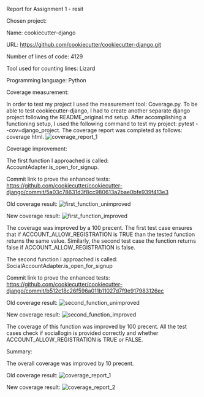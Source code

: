 Report for Assignment 1 - resit

Chosen project:

Name: cookiecutter-django

URL: https://github.com/cookiecutter/cookiecutter-django.git

Number of lines of code: 4129

Tool used for counting lines: Lizard

Programming language: Python

Coverage measurement:

In order to test my project I used the measurement tool: Coverage.py. To be able to test cookiecutter-django, I had to create another separate django project following the README_original.md setup. After accomplishing a functioning setup, I used the following command to test my project: pytest --cov=django_project.
The coverage report was completed as follows: coverage html.
![coverage_report_1](https://github.com/ionm28/Assignment1/assets/113595239/34ebc163-ac37-41f0-9c48-a528ac3d8971)

Coverage improvement:

The first function I approached is called: 	AccountAdapter.is_open_for_signup.

Commit link to prove the enhanced tests: https://github.com/cookiecutter/cookiecutter-django/commit/5a03c78631d3f8cc980613a2bae0bfe939f413e3

Old coverage result: ![first_function_unimproved](https://github.com/ionm28/Assignment1/assets/113595239/ce3caddf-a715-46f0-a4a5-1a27c760a4a9)

New coverage result: ![first_function_improved](https://github.com/ionm28/Assignment1/assets/113595239/4bae58bb-bcfe-4c6c-8042-abe58aea4557)

The coverage was improved by a 100 precent. The first test case ensures that if ACCOUNT_ALLOW_REGISTRATION is TRUE than the tested function returns the same value. Similarly, the second test case the function returns false if ACCOUNT_ALLOW_REGISTRATION is false.

The second function I approached is called: SocialAccountAdapter.is_open_for_signup

Commit link to prove the enhanced tests: https://github.com/cookiecutter/cookiecutter-django/commit/b512c18c26f596a011b11027d7f9e917983126ec

Old coverage result: ![second_function_unimproved](https://github.com/ionm28/Assignment1/assets/113595239/38bfe228-5d2f-4396-bf97-23098eee2948)

New coverage result: ![second_function_improved](https://github.com/ionm28/Assignment1/assets/113595239/487b20f6-166c-4ae5-a3ad-69b299cd23a4)

The coverage of this function was improved by 100 precent. All the test cases check if sociallogin is provided correctly and whether ACCOUNT_ALLOW_REGISTRATION is TRUE or FALSE.

Summary:

The overall coverage was improved by 10 precent.

Old coverage result: ![coverage_report_1](https://github.com/ionm28/Assignment1/assets/113595239/34ebc163-ac37-41f0-9c48-a528ac3d8971)

New coverage result: ![coverage_report_2](https://github.com/ionm28/Assignment1/assets/113595239/f97577cb-d669-48c8-879a-f055c829b53e)




